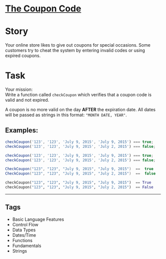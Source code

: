 # [The Coupon Code](https://www.codewars.com/kata/539de388a540db7fec000642)

# Story

Your online store likes to give out coupons for special occasions. Some customers try to cheat the system by entering invalid codes or using expired coupons.

# Task

Your mission:  
Write a function called `checkCoupon` which verifies that a coupon code is valid and not expired.

A coupon is no more valid on the day **AFTER** the expiration date. All dates will be passed as strings in this format: `"MONTH DATE, YEAR"`.

## Examples:

```javascript
checkCoupon('123', '123', 'July 9, 2015', 'July 9, 2015') === true;
checkCoupon('123', '123', 'July 9, 2015', 'July 2, 2015') === false;
```

```typescript
checkCoupon('123', '123', 'July 9, 2015', 'July 9, 2015') === true;
checkCoupon('123', '123', 'July 9, 2015', 'July 2, 2015') === false;
```

```csharp
CheckCoupon("123", "123", "July 9, 2015", "July 9, 2015")  ==  true
CheckCoupon("123", "123", "July 9, 2015", "July 2, 2015")  ==  false
```

```python
checkCoupon("123", "123", "July 9, 2015", "July 9, 2015")  == True
checkCoupon("123", "123", "July 9, 2015", "July 2, 2015")  == False
```

---

## Tags

- Basic Language Features
- Control Flow
- Data Types
- Dates/Time
- Functions
- Fundamentals
- Strings
